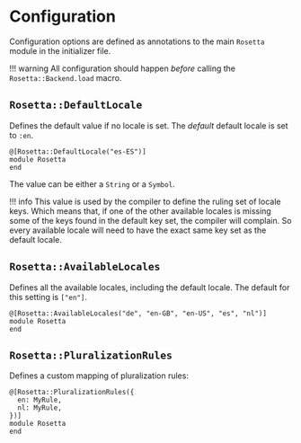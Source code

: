 # Configuration
Configuration options are defined as annotations to the main `Rosetta` module in
the initializer file.

!!! warning
    All configuration should happen *before* calling the 
    `Rosetta::Backend.load` macro.

## `Rosetta::DefaultLocale`
Defines the default value if no locale is set. The *default* default locale is
set to `:en`.

```cr
@[Rosetta::DefaultLocale("es-ES")]
module Rosetta
end
```

The value can be either a `String` or a `Symbol`.

!!! info
    This value is used by the compiler to define the ruling set of locale keys.
    Which means that, if one of the other available locales is missing some of
    the keys found in the default key set, the compiler will complain. So every
    available locale will need to have the exact same key set as the default
    locale.

## `Rosetta::AvailableLocales`
Defines all the available locales, including the default locale. The default
for this setting is `["en"]`.

```cr
@[Rosetta::AvailableLocales("de", "en-GB", "en-US", "es", "nl")]
module Rosetta
end
```

## `Rosetta::PluralizationRules`
Defines a custom mapping of pluralization rules:

```cr
@[Rosetta::PluralizationRules({
  en: MyRule,
  nl: MyRule,
})]
module Rosetta
end
```
